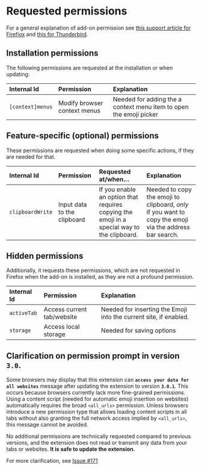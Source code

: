 # Requested permissions

For a general explanation of add-on permission see [this support article for Firefiox](https://support.mozilla.org/kb/permission-request-messages-firefox-extensions) and [this for Thunderbird](https://support.mozilla.org/kb/permission-request-messages-thunderbird-extensions).

## Installation permissions

The following permissions are requested at the installation or when updating:

| Internal Id      | Permission                   | Explanation                                                        |
|:-----------------|:-----------------------------|:-------------------------------------------------------------------|
| `[context]menus` | Modify browser context menus | Needed for adding the a context menu item to open the emoji picker |

## Feature-specific (optional) permissions

These permissions are requested when doing some specific actions, if they are needed for that.

| Internal Id      | Permission                  | Requested at/when…                                                                            | Explanation                                                                                                                                                                                      |
|:-----------------|:----------------------------|:----------------------------------------------------------------------------------------------|:-------------------------------------------------------------------------------------------------------------------------------------------------------------------------------------------------|
| `clipboardWrite` | Input data to the clipboard | If you enable an option that requires copying the emoji in a special way to the clipboard. | Needed to copy the emoji to clipboard, _only_ if you want to copy the emoji via the address bar search. |

## Hidden permissions

Additionally, it requests these permissions, which are not requested in Firefox when the add-on is installed, as they are not a profound permission.

| Internal Id | Permission                 | Explanation                                                       |
|:------------|:---------------------------|:------------------------------------------------------------------|
| `activeTab` | Access current tab/website | Needed for inserting the Emoji into the current site, if enabled. |
| `storage`   | Access local storage       | Needed for saving options                                         |

## Clarification on permission prompt in version `3.0`.

Some browsers may display that this extension can **`access your data for all websites`** message after updating the extension to version **`3.0.1`**.
This occurs because browsers currently lack more fine-grained permissions. Using a content script (needed for automatic emoji insertion on websites) automatically requires the broad `<all_urls>` permission.
Unless browsers introduce a new permission type that allows loading content scripts in all tabs without also granting the full network access implied by `<all_urls>`, this message cannot be avoided.

No additional permissions are technically requested compared to previous versions, and the extension does not read or transmit any data from your tabs or websites.
**It is safe to update the extension.**

For more clarification, see [Issue #171](https://github.com/rugk/awesome-emoji-picker/issues/171)